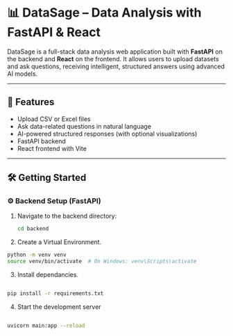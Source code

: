 

# 📊 DataSage – Data Analysis with FastAPI & React

DataSage is a full-stack data analysis web application built with **FastAPI** on the backend and **React** on the frontend. It allows users to upload datasets and ask questions, receiving intelligent, structured answers using advanced AI models.

---

## 🚀 Features

- Upload CSV or Excel files
- Ask data-related questions in natural language
- AI-powered structured responses (with optional visualizations)
- FastAPI backend
- React frontend with Vite

---

## 🛠️ Getting Started

### ⚙️ Backend Setup (FastAPI)

1. Navigate to the backend directory:
   ```bash
   cd backend
   ```

2. Create a Virtual Environment.
```bash
python -m venv venv
source venv/bin/activate  # On Windows: venv\Scripts\activate

```

3. Install dependancies.

```bash

pip install -r requirements.txt

```

4. Start the development server

```bash

uvicorn main:app --reload

```

